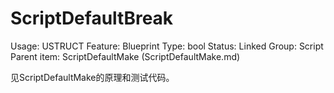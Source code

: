 # ScriptDefaultBreak

Usage: USTRUCT
Feature: Blueprint
Type: bool
Status: Linked
Group: Script
Parent item: ScriptDefaultMake (ScriptDefaultMake.md)

见ScriptDefaultMake的原理和测试代码。